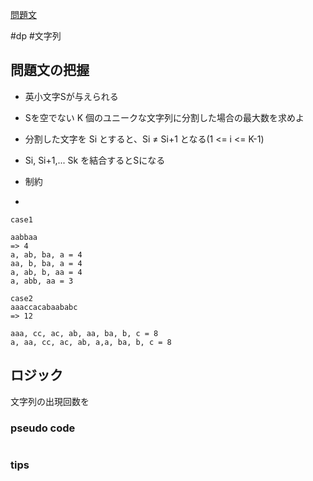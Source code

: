 [問題文](https://atcoder.jp/contests/agc037/tasks/agc037_a)

#dp
#文字列


## 問題文の把握

- 英小文字Sが与えられる
- Sを空でない K 個のユニークな文字列に分割した場合の最大数を求めよ
- 分割した文字を Si とすると、Si ≠ Si+1 となる(1 <= i <= K-1)
- Si, Si+1,... Sk を結合するとSになる

- 制約
- 

```
case1

aabbaa
=> 4
a, ab, ba, a = 4
aa, b, ba, a = 4
a, ab, b, aa = 4
a, abb, aa = 3

case2
aaaccacabaababc
=> 12

aaa, cc, ac, ab, aa, ba, b, c = 8
a, aa, cc, ac, ab, a,a, ba, b, c = 8

```

## ロジック

文字列の出現回数を


### pseudo code


```
```

### tips

